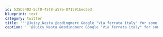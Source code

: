 ```yaml
---
id: 535b5402-5cf0-45f8-a57e-871591bec5e3
blueprint: text
category: twitter
title: '''@Juicy_Nesta @codingmerc Google "Via ferrata italy" for some crazy WW2 ones over there.  We have one in BC too: http://bit.ly/jt59NU'
caption: '''@Juicy_Nesta @codingmerc Google "Via ferrata italy" for some crazy WW2 ones over there.  We have one in BC too: http://bit.ly/jt59NU'
---
```

